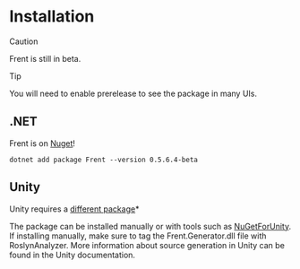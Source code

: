 # Installation

> [!CAUTION]
> Frent is still in beta.

> [!TIP]
> You will need to enable prerelease to see the package in many UIs.

## .NET

Frent is on [Nuget](https://www.nuget.org/packages/Frent/)!

```pwsh
dotnet add package Frent --version 0.5.6.4-beta
```

## Unity

Unity requires a [different package](https://www.nuget.org/packages/Frent.Unity)*

The package can be installed manually or with tools such as [NuGetForUnity](https://github.com/GlitchEnzo/NuGetForUnity). If installing manually, make sure to tag the Frent.Generator.dll file with RoslynAnalyzer. More information about source generation in Unity can be found in the Unity documentation.